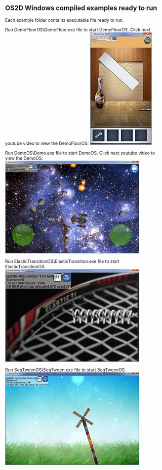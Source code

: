 ## OS2D Windows compiled examples ready to run

Each example folder contains executable file ready to run.

Run DemoFloorOS\DemoFloor.exe file to start DemoFloorOS. Click next youtube video to view the DemoFloorOS:
[![Opensource DemoFloorOS example made with OS2D, level 2](https://raw.githubusercontent.com/unitpoint/os2d-bin-win/master/DemoFloorOS/DemoFloor.jpg)](http://www.youtube.com/watch?v=rJRRq-x2uBI)

Run DemoOS\Demo.exe file to start DemoOS. Click next youtube video to view the DemoOS:
[![Opensource DemoOS example made with OS2D](https://raw.githubusercontent.com/unitpoint/os2d-bin-win/master/DemoOS/Demo.jpg)](http://www.youtube.com/watch?v=w8IdHx2uq0c)

Run ElasticTransitionOS\ElasticTransition.exe file to start ElasticTransitionOS.
![Opensource ElasticTransitionOS example made with OS2D](https://raw.githubusercontent.com/unitpoint/os2d-bin-win/master/ElasticTransitionOS/ElasticTransition.jpg)

Run SeqTweenOS\SeqTween.exe file to start SeqTweenOS.
![Opensource SeqTweenOS example made with OS2D](https://raw.githubusercontent.com/unitpoint/os2d-bin-win/master/SeqTweenOS/SeqTween.jpg)
